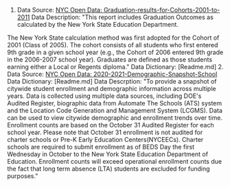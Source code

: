 1. Data Source: [NYC Open Data: Graduation-results-for-Cohorts-2001-to-2011](https://data.cityofnewyork.us/Education/Graduation-results-for-Cohorts-2001-to-2011-Classe/9vpe-8zuf/about_data)
Data Description: 
"This report includes Graduation Outcomes as calculated by the New York State Education Department.

The New York State calculation method was first adopted for the Cohort of 2001 (Class of 2005). The cohort consists of all students who first entered 9th grade in a given school year (e.g., the Cohort of 2006 entered 9th grade in the 2006-2007 school year). Graduates are defined as those students earning either a Local or Regents diploma."
Data Dictionary: [Readme.md]
2. Data Source: [NYC Open Data: 2020-2021-Demographic-Snapshot-School](https://data.cityofnewyork.us/Education/2020-2021-Demographic-Snapshot-School/vmmu-wj3w/about_data)
Data Dictionary: [Readme.md]
Data Descrption: 
"To provide a snapshot of citywide student enrollment and demographic information across multiple years. Data is collected using multiple data sources, including DOE's Audited Register, biographic data from Automate The Schools (ATS) system and the Location Code Generation and Management System (LCGMS). Data can be used to view citywide demographic and enrollment trends over time. Enrollment counts are based on the October 31 Audited Register for each school year. Please note that October 31 enrollment is not audited for charter schools or Pre-K Early Education Centers(NYCEECs). Charter schools are required to submit enrollment as of BEDS Day the first Wednesday in October to the New York State Education Department of Education. Enrollment counts will exceed operational enrollment counts due the fact that long term absence (LTA) students are excluded for funding purposes."